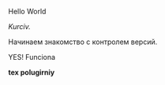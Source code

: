 Hello World   

*Kurciv.*

Начинаем знакомство с контролем версий.


YES! Funciona

**tex polugirniy**